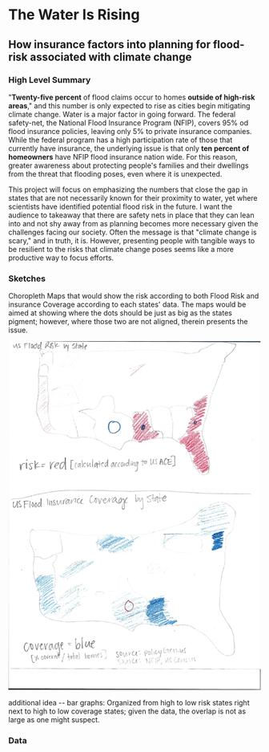 
# The Water Is Rising
## How insurance factors into planning for flood-risk associated with climate change 

### High Level Summary

"__Twenty-five percent__ of flood claims occur to homes __outside of high-risk areas__," and this number is only expected to rise as cities begin mitigating climate change. Water is a major factor in going forward. The federal safety-net, the National Flood Insurance Program (NFIP), covers 95% od flood insurance policies, leaving only 5% to private insurance companies. While the federal program has a high participation rate of those that currently have insurance, the underlying issue is that only __ten percent of homeowners__ have NFIP flood insurance nation wide. For this reason, greater awareness about protecting people's families and their dwellings from the threat that flooding poses, even where it is unexpected.

This project will focus on emphasizing the numbers that close the gap in states that are not necessarily known for their proximity to water, yet where scientists have identified potential flood risk in the future. I want the audience to takeaway that there are safety nets in place that they can lean into and not shy away from as planning becomes more necessary given the challenges facing our society. Often the message is that "climate change is scary," and in truth, it is. However, presenting people with tangible ways to be resilient to the risks that climate change poses seems like a more productive way to focus efforts.

### Sketches

Choropleth Maps that would show the risk according to both Flood Risk and insurance Coverage according to each states' data. The maps would be aimed at showing where the dots should be just as big as the states pigment; however, where those two are not aligned, therein presents the issue.

![Sketch:](part1sketch.jpg)


additional idea -- bar graphs: Organized from high to low risk states right next to high to low coverage states; given the data, the overlap is not as large as one might suspect.

### Data




